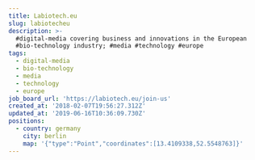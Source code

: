 ```yaml
---
title: Labiotech.eu
slug: labiotecheu
description: >-
  #digital-media covering business and innovations in the European
  #bio-technology industry; #media #technology #europe
tags:
  - digital-media
  - bio-technology
  - media
  - technology
  - europe
job_board_url: 'https://labiotech.eu/join-us'
created_at: '2018-02-07T19:56:27.312Z'
updated_at: '2019-06-16T10:36:09.730Z'
positions:
  - country: germany
    city: berlin
    map: '{"type":"Point","coordinates":[13.4109338,52.5548763]}'
---
```


